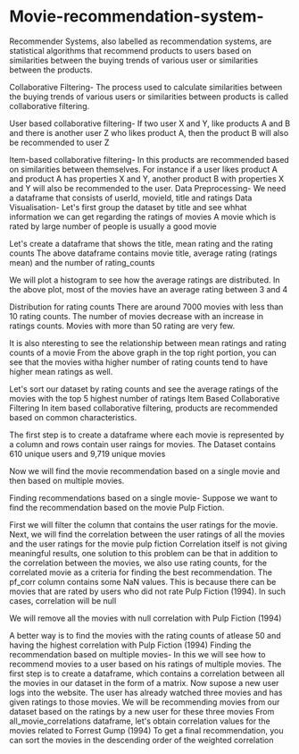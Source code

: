 # Movie-recommendation-system-
Recommender Systems, also labelled as recommendation systems, are statistical algorithms that recommend products to users based on similarities between the buying trends of various user or similarities between the products.

Collaborative Filtering- The process used to calculate similarities between the buying trends of various users or similarities between products is called collaborative filtering.

User based collaborative filtering- If two user X and Y, like products A and B and there is another user Z who likes product A, then the product B will also be recommended to user Z

Item-based collaborative filtering- In this products are recommended based on similarities between themselves. For instance if a user likes product A and product A has properties X and Y, another product B with properties X and Y will also be recommended to the user.
Data Preprocessing- We need a dataframe that consists of userId, movieId, title and ratings
Data Visualisation- Let's first group the dataset by title and see whhat information we can get regarding the ratings of movies
A movie which is rated by large number of people is usually a good movie

Let's create a dataframe that shows the title, mean rating and the rating counts
The above dataframe contains movie title, average rating (ratings mean) and the number of rating_counts

We will plot a histogram to see how the average ratings are distributed.
In the above plot, most of the movies have an average rating between 3 and 4

Distribution for rating counts
There are around 7000 movies with less than 10 rating counts. The number of movies decrease with an increase in ratings counts. Movies with more than 50 rating are very few.

It is also nteresting to see the relationship between mean ratings and rating counts of a movie
From the above graph in the top right portion, you can see that the movies witha higher number of rating counts tend to have higher mean ratings as well.

Let's sort our dataset by rating counts and see the average ratings of the movies with the top 5 highest number of ratings
Item Based Collaborative Filtering
In item based collaborative filtering, products are recommended based on common characteristics.

The first step is to create a dataframe where each movie is represented by a column and rows contain user raings for movies.
The Dataset contains 610 unique users and 9,719 unique movies

Now we will find the movie recommendation based on a single movie and then based on multiple movies.

Finding recommendations based on a single movie- Suppose we want to find the recommendation based on the movie Pulp Fiction.

First we will filter the column that contains the user ratings for the movie.
Next, we will find the correlation between the user ratings of all the movies and the user ratings for the movie pulp fiction
Correlation itself is not giving meaningful results, one solution to this problem can be that in addition to the correlation between the movies, we also use rating counts, for the correlated movie as a criteria for finding the best recommendation.
The pf_corr column contains some NaN values. This is because there can be movies that are rated by users who did not rate Pulp Fiction (1994). In such cases, correlation will be null

We will remove all the movies with null correlation with Pulp Fiction (1994)

A better way is to find the movies with the rating counts of atlease 50 and having the highest correlation with Pulp Fiction (1994)
Finding the recommendation based on multiple movies- In this we will see how to recommend movies to a user based on his ratings of multiple movies. The first step is to create a dataframe, which contains a correlation between all the movies in our dataset in the form of a matrix.
Now supose a new user logs into the website. The user has already watched three movies and has given ratings to those movies.
We will be recommending movies from our dataset based on the ratings by a new user for these three movies
From all_movie_correlations dataframe, let's obtain correlation values for the movies related to Forrest Gump (1994)
To get a final recommendation, you can sort the movies in the descending order of the weighted correlation
